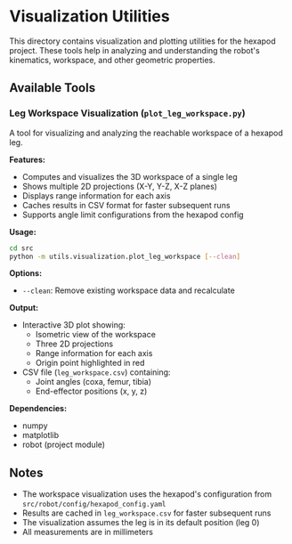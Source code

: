 # Visualization Utilities

This directory contains visualization and plotting utilities for the hexapod project. These tools help in analyzing and understanding the robot's kinematics, workspace, and other geometric properties.

## Available Tools

### Leg Workspace Visualization (`plot_leg_workspace.py`)

A tool for visualizing and analyzing the reachable workspace of a hexapod leg.

**Features:**
- Computes and visualizes the 3D workspace of a single leg
- Shows multiple 2D projections (X-Y, Y-Z, X-Z planes)
- Displays range information for each axis
- Caches results in CSV format for faster subsequent runs
- Supports angle limit configurations from the hexapod config

**Usage:**
```bash
cd src
python -m utils.visualization.plot_leg_workspace [--clean]
```

**Options:**
- `--clean`: Remove existing workspace data and recalculate

**Output:**
- Interactive 3D plot showing:
  - Isometric view of the workspace
  - Three 2D projections
  - Range information for each axis
  - Origin point highlighted in red
- CSV file (`leg_workspace.csv`) containing:
  - Joint angles (coxa, femur, tibia)
  - End-effector positions (x, y, z)

**Dependencies:**
- numpy
- matplotlib
- robot (project module)

## Notes

- The workspace visualization uses the hexapod's configuration from `src/robot/config/hexapod_config.yaml`
- Results are cached in `leg_workspace.csv` for faster subsequent runs
- The visualization assumes the leg is in its default position (leg 0)
- All measurements are in millimeters 